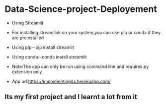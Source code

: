 # Data-Science-project-Deployement
* Using Streamlit


* For installing streamlink on your system,you can use pip or conda if they are preinstalled

* Using pip--pip install streamlit

* Using conda--conda install streamlit

* Note:The app can only be run using command line and requires.py extension only

* App url:https://implementingds.herokuapp.com/
## Its my first project and I learnt a lot from it
